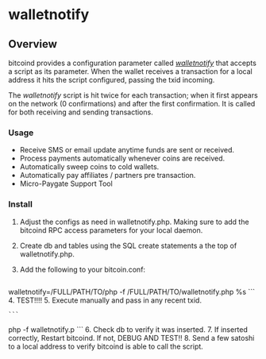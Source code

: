 walletnotify
============


## Overview
bitcoind provides a configuration parameter called [*walletnotify*](https://en.bitcoin.it/wiki/Running_Bitcoin) that accepts a script as its parameter.  When the wallet receives a transaction for a local address it hits the script configured, passing the txid incoming.  

The *walletnotify* script is hit twice for each transaction; when it first appears on the network (0 confirmations) and after the first confirmation.  It is called for both receiving and sending transactions.

### Usage
- Receive SMS or email update anytime funds are sent or received.
- Process payments automatically whenever coins are received.
- Automatically sweep coins to cold wallets.
- Automatically pay affiliates / partners pre transaction.
- Micro-Paygate Support Tool

### Install
1. Adjust the configs as need in walletnotify.php. Making sure to add the bitcoind RPC access parameters for your local daemon.
2. Create db and tables using the SQL create statements a the top of walletnotify.php.
3. Add the following to your bitcoin.conf:

	```
walletnotify=/FULL/PATH/TO/php -f /FULL/PATH/TO/walletnotify.php %s
	```
4. TEST!!!!
5. Execute manually and pass in any recent txid.

	```
php -f walletnotify.p <txid>
	```
6. Check db to verify it was inserted.
7. If inserted correctly, Restart bitcoind.  If not, DEBUG AND TEST!!
8. Send a few satoshi to a local address to verify bitcoind is able to call the script.




